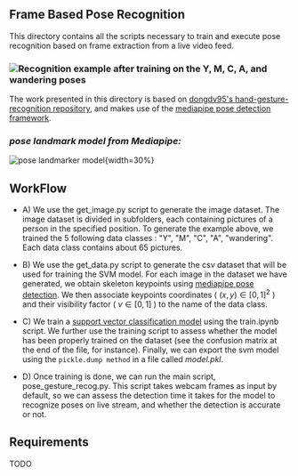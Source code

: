 ## Frame Based Pose Recognition

This directory contains all the scripts necessary to train and execute pose recognition based on frame extraction from a live video feed. 

### ![*Recognition example after training on the Y, M, C, A, and wandering poses*](https://gitlab.com/sat-mtl/metalab/collabmomentfactory/-/tree/main/PoC%201%20:%20motion%20detection%20and%20representation/pose_gesture_recognition/videos/YMCA.gif)

 The work presented in this directory is based on [dongdv95's hand-gesture-recognition repository](https://github.com/dongdv95/hand-gesture-recognition/tree/main), and makes use of the [mediapipe pose detection framework](https://developers.google.com/mediapipe/solutions/vision/pose_landmarker).

### *pose landmark model from Mediapipe:*
 
![pose landmarker model](https://developers.google.com/static/mediapipe/images/solutions/pose_landmarks_index.png){width=30%}

 ## WorkFlow

- A) We use the get_image.py script to generate the image dataset. The image dataset is divided in subfolders, each containing pictures of a person in the specified position. To generate the example above, we trained the 5 following data classes : "Y", "M", "C", "A", "wandering". Each data class contains about 65 pictures.

- B) We use the get_data.py script to generate the csv dataset that will be used for training the SVM model. For each image in the dataset we have generated, we obtain skeleton keypoints using [mediapipe pose detection](https://developers.google.com/mediapipe/solutions/vision/pose_landmarker). We then associate keypoints coordinates ( $`(x,y)\in[0,1]^2`$ ) and their visibility factor ( $`v\in[0,1]`$ ) to the name of the data class.

- C) We train a [support vector classification model](https://scikit-learn.org/stable/modules/generated/sklearn.svm.SVC.html#sklearn.svm.SVC) using the train.ipynb script. We further use the training script to assess whether the model has been properly trained on the dataset (see the confusion matrix at the end of the file, for instance). Finally, we can export the svm model using the `pickle.dump method` in a file called *model.pkl*. 

- D) Once training is done, we can run the main script, pose_gesture_recog.py. This script takes webcam frames as input by default, so we can assess the detection time it takes for the model to recognize poses on live stream, and whether the detection is accurate or not.

## Requirements

TODO


